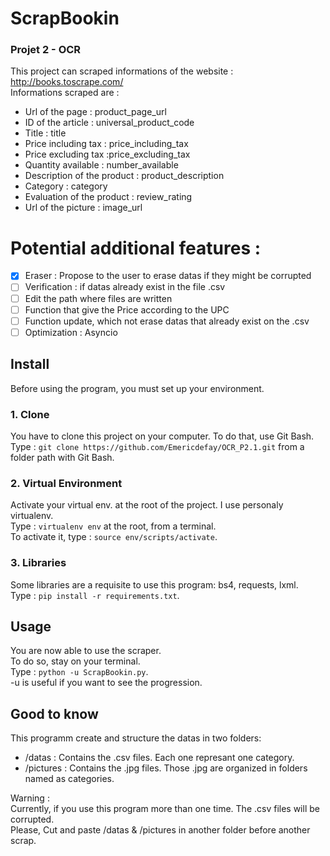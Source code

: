 # ScrapBookin
### Projet 2 - OCR
This project can scraped informations of the website : http://books.toscrape.com/<br/>
Informations scraped are : 
* Url of the page : product_page_url
* ID of the article : universal_product_code
* Title : title
* Price including tax : price_including_tax
* Price excluding tax :price_excluding_tax
* Quantity available : number_available
* Description of the product : product_description
* Category : category
* Evaluation of the product : review_rating
* Url of the picture : image_url

# Potential additional features :
- [x] Eraser : Propose to the user to erase datas if they might be corrupted
- [ ] Verification : if datas already exist in the file .csv
- [ ] Edit the path where files are written
- [ ] Function that give the Price according to the UPC
- [ ] Function update, which not erase datas that already exist on the .csv
- [ ] Optimization : Asyncio

## Install
Before using the program, you must set up your environment.
### 1. Clone
You have to clone this project on your computer. To do that, use Git Bash.<br/>
Type : `git clone https://github.com/Emericdefay/OCR_P2.1.git` from a folder path with Git Bash.<br/>
### 2. Virtual Environment
Activate your virtual env. at the root of the project. I use personaly virtualenv.<br/>
Type : `virtualenv env` at the root, from a terminal.<br/>
To activate it, type : `source env/scripts/activate`.
### 3. Libraries
Some libraries are a requisite to use this program: bs4, requests, lxml.<br/>
Type : `pip install -r requirements.txt`.

## Usage
You are now able to use the scraper.<br/>
To do so, stay on your terminal.<br/>
Type : `python -u ScrapBookin.py`.<br/>
-u is useful if you want to see the progression.

## Good to know
This programm create and structure the datas in two folders:
- /datas : Contains the .csv files. Each one represant one category.
- /pictures : Contains the .jpg files. Those .jpg are organized in folders named as categories.<br/>

Warning : <br/>
Currently, if you use this program more than one time. The .csv files will be corrupted.<br/>
Please, Cut and paste /datas & /pictures in another folder before another scrap.



